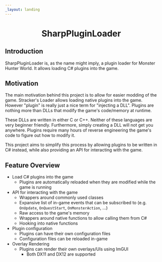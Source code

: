 ```yaml
---
_layout: landing
---
```


<div align="center">
    <h1>SharpPluginLoader</h1>
</div>

## Introduction
SharpPluginLoader is, as the name might imply, a plugin loader for Monster Hunter World. It allows loading C# plugins into the game.

## Motivation
The main motivation behind this project is to allow for easier modding of the game. Stracker's Loader allows loading native plugins into the game.
However "plugin" is really just a nice term for "injecting a DLL". Plugins are nothing more than DLLs that modify the game's code/memory at runtime.

These DLLs are written in either C or C++. Neither of these languages are very beginner friendly. Furthermore, simply creating a DLL will not get you anywhere.
Plugins require many hours of reverse engineering the game's code to figure out how to modify it.

This project aims to simplify this process by allowing plugins to be written in C# instead, while also providing an API for interacting with the game.

## Feature Overview
- Load C# plugins into the game
    - Plugins are automatically reloaded when they are modified while the game is running
- API for interacting with the game
    - Wrappers around commonly used classes
    - Expansive list of in-game events that can be subscribed to (e.g. `OnUpdate`, `OnQuestStart`, `OnMonsterAction`, ...)
    - Raw access to the game's memory
    - Wrappers around native functions to allow calling them from C#
    - Hooking into native functions
- Plugin configuration
    - Plugins can have their own configuration files
    - Configuration files can be reloaded in-game
- Overlay Rendering
    - Plugins can render their own overlays/UIs using ImGUI
        - Both DX11 and DX12 are supported

